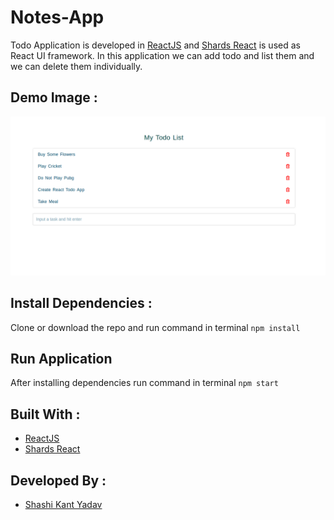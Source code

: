 # Notes-App
Todo Application is developed in [ReactJS](https://reactjs.org/) and [Shards React](https://designrevision.com/docs/shards-react/) is used as React UI framework. In this application we can add todo and list them and we can delete them individually.

## Demo Image :
![ToDo App Demo Image](src/images/todo.png)

## Install Dependencies : 
Clone or download the repo and run command in terminal
``` npm install ```

## Run Application
After installing dependencies run command in terminal
``` npm start ```

## Built With :
- [ReactJS](https://reactjs.org/)
- [Shards React](https://designrevision.com/docs/shards-react/)

## Developed By :
* [Shashi Kant Yadav](https://github.com/shashikant712)
